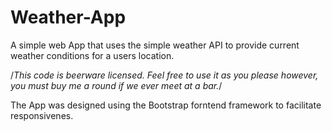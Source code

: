 # Weather-App
A simple web App that uses the simple weather API to provide current weather conditions for a users location.

/*This code is beerware licensed. Feel free to use it as you please however, you must buy me a round if we ever meet at a bar.*/

The App was designed using the Bootstrap forntend framework to facilitate responsivenes. 
